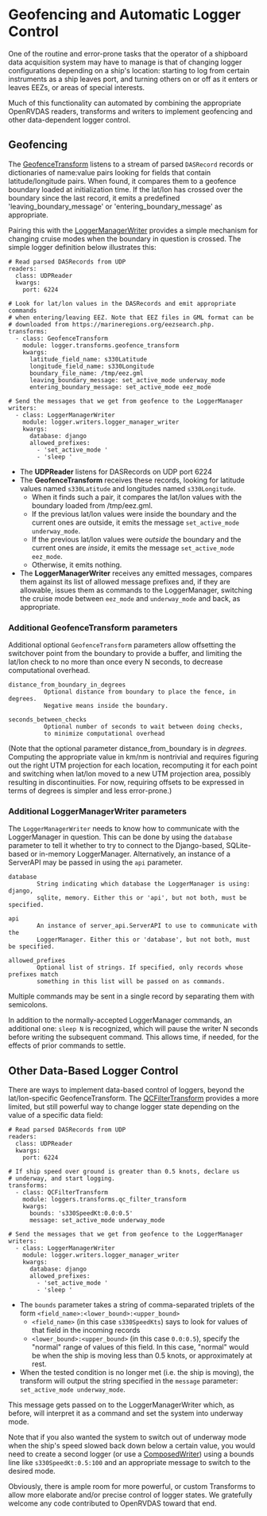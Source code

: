# Geofencing and Automatic Logger Control

One of the routine and error-prone tasks that the operator of a shipboard data acquisition system may have to manage is that of
changing logger configurations depending on a ship's location: starting to log from certain instruments as a ship leaves port,
and turning others on or off as it enters or leaves EEZs, or areas of special interests.

Much of this functionality can automated by combining the appropriate OpenRVDAS readers, transforms and writers to implement
geofencing and other data-dependent logger control.

## Geofencing

The [GeofenceTransform](../logger/transforms/geofence_transform.py) listens to a stream of parsed `DASRecord` records or dictionaries of name:value pairs looking for
fields that contain latitude/longitude pairs. When found, it compares them to a geofence boundary loaded at initialization
time. If the lat/lon has crossed over the boundary since the last record, it emits a predefined 'leaving_boundary_message'
or 'entering_boundary_message' as appropriate.

Pairing this with the [LoggerManagerWriter](../logger/writers/logger_manager_writer.py) provides a simple mechanism for changing cruise modes when the
boundary in question is crossed. The simple logger definition below illustrates this:
```
# Read parsed DASRecords from UDP
readers:
  class: UDPReader
  kwargs:
    port: 6224
    
# Look for lat/lon values in the DASRecords and emit appropriate commands
# when entering/leaving EEZ. Note that EEZ files in GML format can be
# downloaded from https://marineregions.org/eezsearch.php.
transforms:
  - class: GeofenceTransform
    module: logger.transforms.geofence_transform
    kwargs:
      latitude_field_name: s330Latitude
      longitude_field_name: s330Longitude
      boundary_file_name: /tmp/eez.gml
      leaving_boundary_message: set_active_mode underway_mode
      entering_boundary_message: set_active_mode eez_mode
      
# Send the messages that we get from geofence to the LoggerManager
writers:
  - class: LoggerManagerWriter
    module: logger.writers.logger_manager_writer
    kwargs:
      database: django
      allowed_prefixes:
        - 'set_active_mode '
        - 'sleep '
```
* The **UDPReader** listens for DASRecords on UDP port 6224
* The **GeofenceTransform** receives these records, looking for latitude values named `s330Latitude` and longitudes named `s330Longitude`.
  * When it finds such a pair, it compares the lat/lon values with the boundary loaded from /tmp/eez.gml.
  * If the previous lat/lon values were inside the boundary and the current ones are outside, it emits the message `set_active_mode underway_mode`.
  * If the previous lat/lon values were _outside_ the boundary and the current ones are _inside_, it emits the message `set_active_mode eez_mode`.
  * Otherwise, it emits nothing.
* The **LoggerManagerWriter** receives any emitted messages, compares them against its list of allowed message prefixes and,
  if they are allowable, issues them as commands to the LoggerManager, switching the cruise mode between `eez_mode` and
  `underway_mode` and back, as appropriate.

### Additional GeofenceTransform parameters

Additional optional `GeofenceTransform` parameters allow offsetting the switchover point from the boundary to provide a
buffer, and limiting the lat/lon check to no more than once every N seconds, to decrease computational overhead.   
```
distance_from_boundary_in_degrees
          Optional distance from boundary to place the fence, in degrees.
          Negative means inside the boundary.
          
seconds_between_checks
          Optional number of seconds to wait between doing checks,
          to minimize computational overhead                
```

(Note that the optional parameter distance_from_boundary is in _degrees_. Computing the appropriate
value in km/nm is nontrivial and requires figuring out the right UTM projection for each
location, recomputing it for each point and switching when lat/lon moved to a new UTM
projection area, possibly resulting in discontinuities. For now, requiring offsets to be expressed in terms of degrees is
simpler and less error-prone.)

### Additional LoggerManagerWriter parameters

The `LoggerManagerWriter` needs to know how to communicate with the LoggerManager in question. This can be done by using
the `database` parameter to tell it whether to try to connect to the Django-based, SQLite-based or in-memory LoggerManager.
Alternatively, an instance of a ServerAPI may be passed in using the `api` parameter.
```
database
        String indicating which database the LoggerManager is using: django,
        sqlite, memory. Either this or 'api', but not both, must be specified.

api
        An instance of server_api.ServerAPI to use to communicate with the
        LoggerManager. Either this or 'database', but not both, must be specified.

allowed_prefixes
        Optional list of strings. If specified, only records whose prefixes match
        something in this list will be passed on as commands.
```

Multiple commands may be sent in a single record by separating them with
semicolons.

In addition to the normally-accepted LoggerManager commands, an additional
one: `sleep N` is recognized, which will pause the writer N seconds before
writing the subsequent command. This allows time, if needed, for the effects
of prior commands to settle.

## Other Data-Based Logger Control

There are ways to implement data-based control of loggers, beyond the lat/lon-specific GeofenceTransform. The
[QCFilterTransform](../logger/transforms/qc_filter_transform.py) provides a more limited, but still powerful way to
change logger state depending on the value of a specific data field:
```
# Read parsed DASRecords from UDP
readers:
  class: UDPReader
  kwargs:
    port: 6224
    
# If ship speed over ground is greater than 0.5 knots, declare us
# underway, and start logging.
transforms:
  - class: QCFilterTransform
    module: loggers.transforms.qc_filter_transform
    kwargs:
      bounds: 's330SpeedKt:0.0:0.5'
      message: set_active_mode underway_mode
      
# Send the messages that we get from geofence to the LoggerManager
writers:
  - class: LoggerManagerWriter
    module: logger.writers.logger_manager_writer
    kwargs:
      database: django
      allowed_prefixes:
        - 'set_active_mode '
        - 'sleep '
```

* The `bounds` parameter takes a string of comma-separated triplets of the form `<field_name>:<lower_bound>:<upper_bound>`
  * `<field_name>` (in this case `s330SpeedKts`) says to look for values of that field in the incoming records
  * `<lower_bound>:<upper_bound>` (in this case `0.0:0.5`), specify the "normal" range of values of this field. In this case,
     "normal" would be when the ship is moving less than 0.5 knots, or approximately at rest.
* When the tested condition is no longer met (i.e. the ship is moving), the transform will output the string specified
  in the `message` parameter: `set_active_mode underway_mode`.

This message gets passed on to the LoggerManagerWriter which, as before, will interpret it as a command and set the system into underway mode.

Note that if you also wanted the system to switch out of underway mode when the ship's speed slowed back down below a certain value, you
would need to create a second logger (or use a [ComposedWriter](../logger/writers/composed_writer.py)) using a bounds line like `s330SpeedKt:0.5:100` and an appropriate
message to switch to the desired mode.

Obviously, there is ample room for more powerful, or custom Transforms to allow more elaborate and/or precise control of logger
states. We gratefully welcome any code contributed to OpenRVDAS toward that end.

